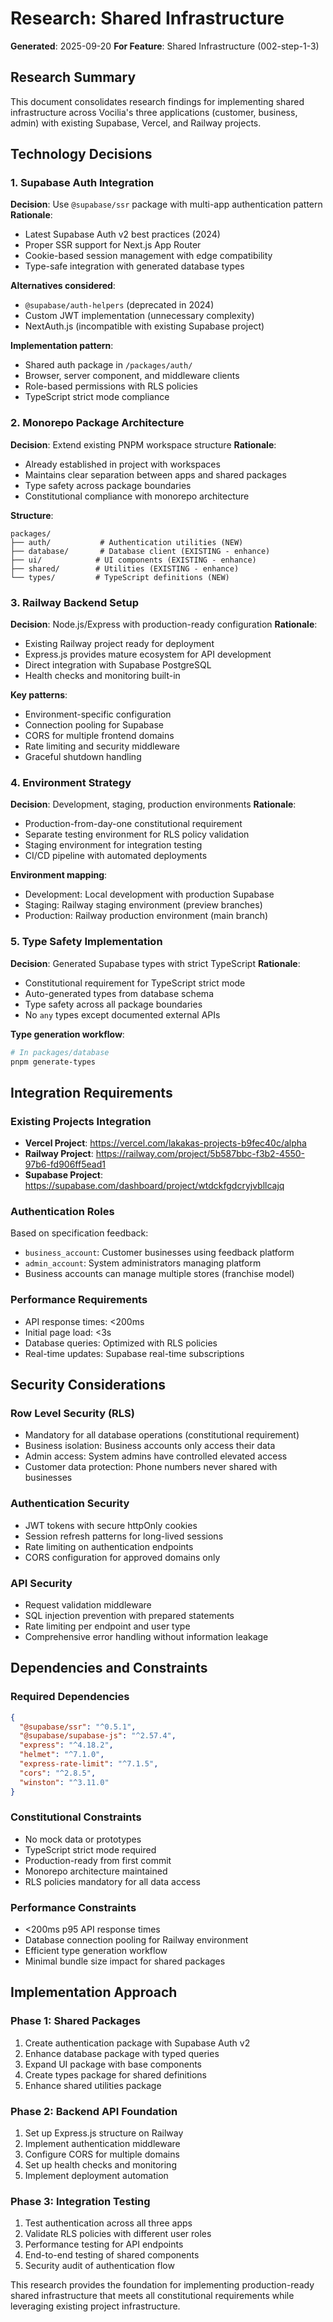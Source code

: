 # Research: Shared Infrastructure

**Generated**: 2025-09-20
**For Feature**: Shared Infrastructure (002-step-1-3)

## Research Summary

This document consolidates research findings for implementing shared infrastructure across Vocilia's three applications (customer, business, admin) with existing Supabase, Vercel, and Railway projects.

## Technology Decisions

### 1. Supabase Auth Integration
**Decision**: Use `@supabase/ssr` package with multi-app authentication pattern
**Rationale**:
- Latest Supabase Auth v2 best practices (2024)
- Proper SSR support for Next.js App Router
- Cookie-based session management with edge compatibility
- Type-safe integration with generated database types

**Alternatives considered**:
- `@supabase/auth-helpers` (deprecated in 2024)
- Custom JWT implementation (unnecessary complexity)
- NextAuth.js (incompatible with existing Supabase project)

**Implementation pattern**:
- Shared auth package in `/packages/auth/`
- Browser, server component, and middleware clients
- Role-based permissions with RLS policies
- TypeScript strict mode compliance

### 2. Monorepo Package Architecture
**Decision**: Extend existing PNPM workspace structure
**Rationale**:
- Already established in project with workspaces
- Maintains clear separation between apps and shared packages
- Type safety across package boundaries
- Constitutional compliance with monorepo architecture

**Structure**:
```
packages/
├── auth/           # Authentication utilities (NEW)
├── database/       # Database client (EXISTING - enhance)
├── ui/            # UI components (EXISTING - enhance)
├── shared/        # Utilities (EXISTING - enhance)
└── types/         # TypeScript definitions (NEW)
```

### 3. Railway Backend Setup
**Decision**: Node.js/Express with production-ready configuration
**Rationale**:
- Existing Railway project ready for deployment
- Express.js provides mature ecosystem for API development
- Direct integration with Supabase PostgreSQL
- Health checks and monitoring built-in

**Key patterns**:
- Environment-specific configuration
- Connection pooling for Supabase
- CORS for multiple frontend domains
- Rate limiting and security middleware
- Graceful shutdown handling

### 4. Environment Strategy
**Decision**: Development, staging, production environments
**Rationale**:
- Production-from-day-one constitutional requirement
- Separate testing environment for RLS policy validation
- Staging environment for integration testing
- CI/CD pipeline with automated deployments

**Environment mapping**:
- Development: Local development with production Supabase
- Staging: Railway staging environment (preview branches)
- Production: Railway production environment (main branch)

### 5. Type Safety Implementation
**Decision**: Generated Supabase types with strict TypeScript
**Rationale**:
- Constitutional requirement for TypeScript strict mode
- Auto-generated types from database schema
- Type safety across all package boundaries
- No `any` types except documented external APIs

**Type generation workflow**:
```bash
# In packages/database
pnpm generate-types
```

## Integration Requirements

### Existing Projects Integration
- **Vercel Project**: https://vercel.com/lakakas-projects-b9fec40c/alpha
- **Railway Project**: https://railway.com/project/5b587bbc-f3b2-4550-97b6-fd906ff5ead1
- **Supabase Project**: https://supabase.com/dashboard/project/wtdckfgdcryjvbllcajq

### Authentication Roles
Based on specification feedback:
- `business_account`: Customer businesses using feedback platform
- `admin_account`: System administrators managing platform
- Business accounts can manage multiple stores (franchise model)

### Performance Requirements
- API response times: <200ms
- Initial page load: <3s
- Database queries: Optimized with RLS policies
- Real-time updates: Supabase real-time subscriptions

## Security Considerations

### Row Level Security (RLS)
- Mandatory for all database operations (constitutional requirement)
- Business isolation: Business accounts only access their data
- Admin access: System admins have controlled elevated access
- Customer data protection: Phone numbers never shared with businesses

### Authentication Security
- JWT tokens with secure httpOnly cookies
- Session refresh patterns for long-lived sessions
- Rate limiting on authentication endpoints
- CORS configuration for approved domains only

### API Security
- Request validation middleware
- SQL injection prevention with prepared statements
- Rate limiting per endpoint and user type
- Comprehensive error handling without information leakage

## Dependencies and Constraints

### Required Dependencies
```json
{
  "@supabase/ssr": "^0.5.1",
  "@supabase/supabase-js": "^2.57.4",
  "express": "^4.18.2",
  "helmet": "^7.1.0",
  "express-rate-limit": "^7.1.5",
  "cors": "^2.8.5",
  "winston": "^3.11.0"
}
```

### Constitutional Constraints
- No mock data or prototypes
- TypeScript strict mode required
- Production-ready from first commit
- Monorepo architecture maintained
- RLS policies mandatory for all data access

### Performance Constraints
- <200ms p95 API response times
- Database connection pooling for Railway environment
- Efficient type generation workflow
- Minimal bundle size impact for shared packages

## Implementation Approach

### Phase 1: Shared Packages
1. Create authentication package with Supabase Auth v2
2. Enhance database package with typed queries
3. Expand UI package with base components
4. Create types package for shared definitions
5. Enhance shared utilities package

### Phase 2: Backend API Foundation
1. Set up Express.js structure on Railway
2. Implement authentication middleware
3. Configure CORS for multiple domains
4. Set up health checks and monitoring
5. Implement deployment automation

### Phase 3: Integration Testing
1. Test authentication across all three apps
2. Validate RLS policies with different user roles
3. Performance testing for API endpoints
4. End-to-end testing of shared components
5. Security audit of authentication flow

This research provides the foundation for implementing production-ready shared infrastructure that meets all constitutional requirements while leveraging existing project infrastructure.